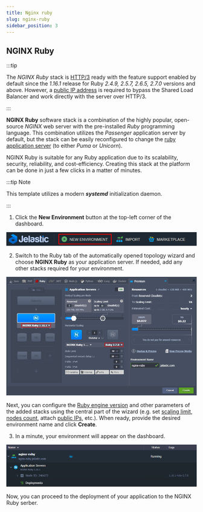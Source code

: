 ```yaml
---
title: Nginx ruby
slug: nginx-ruby
sidebar_position: 3
---
```


## NGINX Ruby

:::tip

The _NGINX Ruby_ stack is [HTTP/3](/docs/ApplicationSetting/External%20Access%20To%20Applications/HTTP3%20Support#http3-quic-support) ready with the feature support enabled by default since the _1.16.1_ release for Ruby _2.4.9, 2.5.7, 2.6.5, 2.7.0_ versions and above. However, a [public IP address](/docs/ApplicationSetting/External%20Access%20To%20Applications/Public%20IP#public-ip) is required to bypass the Shared Load Balancer and work directly with the server over HTTP/3.

:::

**NGINX Ruby** software stack is a combination of the highly popular, open-source _NGINX_ web server with the pre-installed _Ruby_ programming language. This combination utilizes the _Passenger_ application server by default, but the stack can be easily reconfigured to change the [ruby application server](/docs/Ruby/Ruby%20App%20Server%20Configuration#ruby-application-server-configuration) (to either _Puma_ or _Unicorn_).

NGINX Ruby is suitable for any Ruby application due to its scalability, security, reliability, and cost-efficiency. Creating this stack at the platform can be done in just a few clicks in a matter of minutes.

:::tip Note

This template utilizes a modern **_systemd_** initialization daemon.

:::

1. Click the **New Environment** button at the top-left corner of the dashboard.

<div style={{
    display:'flex',
    justifyContent: 'center',
    margin: '0 0 1rem 0'
}}>

![Locale Dropdown](./img/NGINXRuby/create-new-environment.png)

</div>

2. Switch to the Ruby tab of the automatically opened topology wizard and choose **NGINX Ruby** as your application server. If needed, add any other stacks required for your environment.

<div style={{
    display:'flex',
    justifyContent: 'center',
    margin: '0 0 1rem 0'
}}>

![Locale Dropdown](./img/NGINXRuby/add-nginx-ruby-application-server.png)

</div>

Next, you can configure the [Ruby engine version](/docs/Ruby/Ruby%20Versions#ruby-versions) and other parameters of the added stacks using the central part of the wizard (e.g. set [scaling limit](/docs/ApplicationSetting/Scaling%20And%20Clustering/Automatic%20Vertical%20Scaling#automatic-vertical-scaling), [nodes count](/docs/ApplicationSetting/Scaling%20And%20Clustering/Horizontal%20Scaling#horizontal-scaling-inside-the-cloud-multi-node), attach [public IPs](/docs/ApplicationSetting/External%20Access%20To%20Applications/Public%20IP#public-ip), etc.). When ready, provide the desired environment name and click **Create**.

3. In a minute, your environment will appear on the dashboard.

<div style={{
    display:'flex',
    justifyContent: 'center',
    margin: '0 0 1rem 0'
}}>

![Locale Dropdown](./img/NGINXRuby/environment-with-nginx-ruby.png)

</div>

Now, you can proceed to the deployment of your application to the NGINX Ruby serber.
